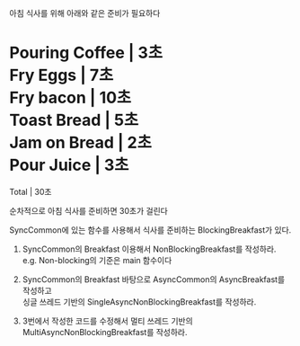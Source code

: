 아침 식사를 위해 아래와 같은 준비가 필요하다

 Pouring Coffee |  3초  
 Fry Eggs       |  7초  
 Fry bacon      | 10초  
 Toast Bread    |  5초  
 Jam on Bread   |  2초  
 Pour Juice     |  3초   
=======================  
 Total          | 30초  
 
순차적으로 아침 식사를 준비하면 30초가 걸린다

SyncCommon에 있는 함수를 사용해서 식사를 준비하는 BlockingBreakfast가 있다.

1. SyncCommon의 Breakfast 이용해서 NonBlockingBreakfast를 작성하라.  
   e.g. Non-blocking의 기준은 main 함수이다  
  
2. SyncCommon의 Breakfast 바탕으로 AsyncCommon의 AsyncBreakfast를 작성하고  
   싱글 쓰레드 기반의 SingleAsyncNonBlockingBreakfast를 작성하라.

3. 3번에서 작성한 코드를 수정해서 멀티 쓰레드 기반의 MultiAsyncNonBlockingBreakfast를 작성하라.
